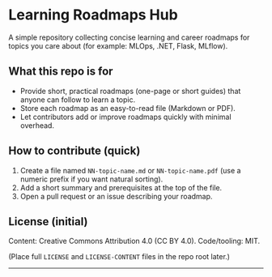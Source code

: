 # Learning Roadmaps Hub

A simple repository collecting concise learning and career roadmaps for topics you care about (for example: MLOps, .NET, Flask, MLflow).

## What this repo is for

* Provide short, practical roadmaps (one-page or short guides) that anyone can follow to learn a topic.
* Store each roadmap as an easy-to-read file (Markdown or PDF).
* Let contributors add or improve roadmaps quickly with minimal overhead.

## How to contribute (quick)

1. Create a file named `NN-topic-name.md` or `NN-topic-name.pdf` (use a numeric prefix if you want natural sorting).
2. Add a short summary and prerequisites at the top of the file.
3. Open a pull request or an issue describing your roadmap.

## License (initial)

Content: Creative Commons Attribution 4.0 (CC BY 4.0).
Code/tooling: MIT.

(Place full `LICENSE` and `LICENSE-CONTENT` files in the repo root later.)

---
